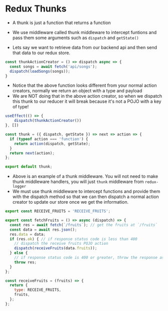 # Redux Thunks

- A thunk is just a function that returns a function
- We use middleware called thunk middleware to intercept funtions and pass them some arguments such as `dispatch` and `getState()`

- Lets say we want to retrieve data from our backend api and then send that data to our redux store.

```js
const thunkActionCreator = () => dispatch async => {
  const songs = await fetch('api/songs');
  dispatch(loadSongs(songs));
}
```

- Notice that the above function looks different from your normal action creators, normally we return an object with a type and payload
- We are NOT doing that in the above action creator, so when we dispatch this thunk to our reducer it will break because it's not a POJO with a key of type!

```js
useEffect(() => {
    dispatch(thunkActionCreator())
}, [])
```

```js
const thunk = ({ dispatch, getState }) => next => action => {
  if (typeof action === 'function') {
    return action(dispatch, getState);
  }
  return next(action);
};

export default thunk;
```
- Above is an example of a thunk middleware. You will not need to make thunk middleware handlers, you will just `thunk` middleware from `redux-logger`
- We must use thunk middleware to intercept functions and provide them with the dispatch method so that we can then dispatch a normal action creator to update our store once we get the information.

```js
export const RECEIVE_FRUITS = 'RECEIVE_FRUITS';

export const fetchFruits = () => async (dispatch) => {
  const res = await fetch(`/fruits`); // get the fruits at `/fruits`
  const data = await res.json();
  res.data = data;
  if (res.ok) { // if response status code is less than 400
    // dispatch the receive fruits POJO action
    dispatch(receiveFruits(data.fruits));
  } else {
    // if response status code is 400 or greater, throw the response as an error
    throw res;
  }
};

const receiveFruits = (fruits) => {
  return {
    type: RECEIVE_FRUITS,
    fruits,
  };
};
```
